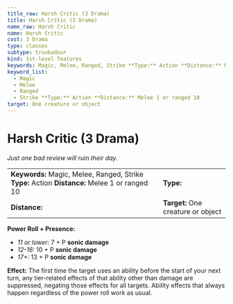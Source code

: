 ```yaml
---
title_raw: Harsh Critic (3 Drama)
title: Harsh Critic (3 Drama)
name_raw: Harsh Critic
name: Harsh Critic
cost: 3 Drama
type: classes
subtype: troubadour
kind: 1st-level features
keywords: Magic, Melee, Ranged, Strike **Type:** Action **Distance:** Melee 1 or ranged 10
keyword_list:
  - Magic
  - Melee
  - Ranged
  - Strike **Type:** Action **Distance:** Melee 1 or ranged 10
target: One creature or object
---
```


# Harsh Critic (3 Drama)

*Just one bad review will ruin their day.*

|                                                                                                |                                    |
| :--------------------------------------------------------------------------------------------- | :--------------------------------- |
| **Keywords:** Magic, Melee, Ranged, Strike **Type:** Action **Distance:** Melee 1 or ranged 10 | **Type:**                          |
| **Distance:**                                                                                  | **Target:** One creature or object |

**Power Roll + Presence:**

- *11 or lower:* 7 + P **sonic damage**
- *12-16:* 10 + P **sonic damage**
- *17+:* 13 + P **sonic damage**

**Effect:** The first time the target uses an ability before the start of your next turn, any tier-related effects of that ability other than damage are suppressed, negating those effects for all targets. Ability effects that always happen regardless of the power roll work as usual.
